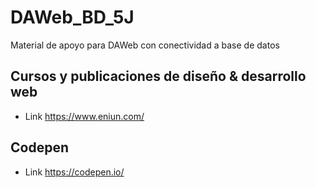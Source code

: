 # DAWeb_BD_5J
Material de apoyo para DAWeb con conectividad a base de datos

## Cursos y publicaciones de diseño & desarrollo web
- Link https://www.eniun.com/
## Codepen
- Link https://codepen.io/
